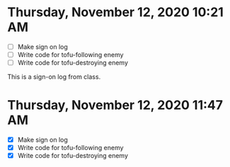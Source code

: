 # Thursday, November 12, 2020 10:21 AM
- [ ] Make sign on log
- [ ] Write code for tofu-following enemy 
- [ ] Write code for tofu-destroying enemy 

This is a sign-on log from class.
# Thursday, November 12, 2020 11:47 AM
- [X] Make sign on log
- [X] Write code for tofu-following enemy 
- [X] Write code for tofu-destroying enemy 